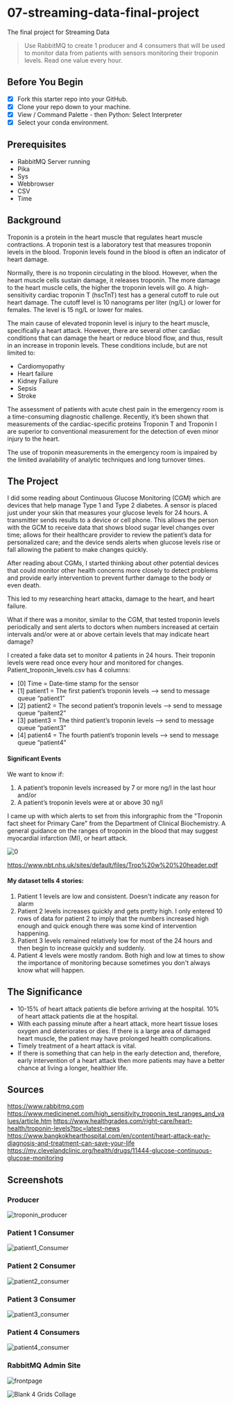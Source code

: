 # 07-streaming-data-final-project
The final project for Streaming Data
> Use RabbitMQ to create 1 producer and 4 consumers that will be used to monitor data from patients with sensors monitoring their troponin levels. Read one value every hour.

## Before You Begin
- [x] Fork this starter repo into your GitHub.
- [x] Clone your repo down to your machine.
- [x] View / Command Palette - then Python: Select Interpreter
- [x] Select your conda environment. 

## Prerequisites
* RabbitMQ Server running
* Pika
* Sys
* Webbrowser
* CSV
* Time

## Background
Troponin is a protein in the heart muscle that regulates heart muscle contractions. A troponin test is a laboratory test that measures troponin levels in the blood. Troponin levels found in the blood is often an indicator of heart damage.

Normally, there is no troponin circulating in the blood. However, when the heart muscle cells sustain damage, it releases troponin. The more damage to the heart muscle cells, the higher the troponin levels will go. A high-sensitivity cardiac troponin T (hscTnT) test has a general cutoff to rule out heart damage. The cutoff level is 10 nanograms per liter (ng/L) or lower for females. The level is 15 ng/L or lower for males.

The main cause of elevated troponin level is injury to the heart muscle, specifically a heart attack. However, there are several other cardiac conditions that can damage the heart or reduce blood flow, and thus, result in an increase in troponin levels. These conditions include, but are not limited to:
*	Cardiomyopathy
*	Heart failure
*	Kidney Failure
*	Sepsis
*	Stroke

The assessment of patients with acute chest pain in the emergency room is a time-consuming diagnostic challenge. Recently, it’s been shown that measurements of the cardiac-specific proteins Troponin T and Troponin I are superior to conventional measurement for the detection of even minor injury to the heart.

The use of troponin measurements in the emergency room is impaired by the limited availability of analytic techniques and long turnover times.

## The Project

I did some reading about Continuous Glucose Monitoring (CGM) which are devices that help manage Type 1 and Type 2 diabetes. A sensor is placed just under your skin that measures your glucose levels for 24 hours. A transmitter sends results to a device or cell phone. This allows the person with the GCM to receive data that shows blood sugar level changes over time; allows for their healthcare provider to review the patient’s data for personalized care; and the device sends alerts when glucose levels rise or fall allowing the patient to make changes quickly.

After reading about CGMs, I started thinking about other potential devices that could monitor other health concerns more closely to detect problems and provide early intervention to prevent further damage to the body or even death.

This led to my researching heart attacks, damage to the heart, and heart failure.

What if there was a monitor, similar to the CGM, that tested troponin levels periodically and sent alerts to doctors when numbers increased at certain intervals and/or were at or above certain levels that may indicate heart damage?

I created a fake data set to monitor 4 patients in 24 hours. Their troponin levels were read once every hour and monitored for changes. Patient_troponin_levels.csv has 4 columns:
* [0] Time = Date-time stamp for the sensor
* [1] patient1 = The first patient’s troponin levels --> send to message queue “patient1”
* [2] patient2 = The second patient’s troponin levels --> send to message queue “paitent2”
* [3] patient3 = The third patient’s troponin levels --> send to message queue “patient3” 
* [4] patient4 = The fourth patient’s troponin levels --> send to message queue “patient4”

#### Significant Events
We want to know if:
1. A patient’s troponin levels increased by 7 or more ng/l in the last hour and/or
1. A patient’s troponin levels were at or above 30 ng/l

I came up with which alerts to set from this inforgraphic from the "Troponin fact sheet for Primary Care" from the Department of Clinical Biochemistry. A general guidance on the ranges of troponin in the blood that may suggest myocardial infarction (MI), or heart attack.

![0](https://user-images.githubusercontent.com/105391626/222038771-94380cb3-32f8-4a1f-acca-6af21a4ddd37.jpeg)

https://www.nbt.nhs.uk/sites/default/files/Trop%20w%20%20header.pdf

#### My dataset tells 4 stories:
1. Patient 1 levels are low and consistent. Doesn't indicate any reason for alarm
2. Patient 2 levels increases quickly and gets pretty high. I only entered 10 rows of data for patient 2 to imply that the numbers increased high enough and quick enough there was some kind of intervention happening.
3. Patient 3 levels remained  relatively low for most of the 24 hours and then begin to increase quickly and suddenly.
4. Patient 4 levels were mostly random. Both high and low at times to show the importance of monitoring because sometimes you don't always know what will happen.

## The Significance
* 10-15% of heart attack patients die before arriving at the hospital. 10% of heart attack patients die at the hospital. 
* With each passing minute after a heart attack, more heart tissue loses oxygen and deteriorates or dies. If there is a large area of damaged heart muscle, the patient may have prolonged health complications.
* Timely treatment of a heart attack is vital. 
* If there is something that can help in the early detection and, therefore, early intervention of a heart attack then more patients may have a better chance at living a longer, healthier life.

## Sources
https://www.rabbitmq.com
https://www.medicinenet.com/high_sensitivity_troponin_test_ranges_and_values/article.htm
https://www.healthgrades.com/right-care/heart-health/troponin-levels?tpc=latest-news
https://www.bangkokhearthospital.com/en/content/heart-attack-early-diagnosis-and-treatment-can-save-your-life
https://my.clevelandclinic.org/health/drugs/11444-glucose-continuous-glucose-monitoring

## Screenshots

### Producer
![troponin_producer](https://user-images.githubusercontent.com/105391626/222039679-bc5a6b56-2075-4e0c-aca1-8bad68fe9c3c.png)

### Patient 1 Consumer
![patient1_Consumer](https://user-images.githubusercontent.com/105391626/222039712-1ddafc2c-c273-4be2-b08d-a0cea5a6d799.png)

### Patient 2 Consumer
![patient2_consumer](https://user-images.githubusercontent.com/105391626/222039749-11ce6815-31f5-4b8c-9bbe-74cba93aab6f.png)

### Patient 3 Consumer
![patient3_consumer](https://user-images.githubusercontent.com/105391626/222040541-249f7a04-08ae-4ce6-bb81-a708d44ab64e.png)

### Patient 4 Consumers
![patient4_consumer](https://user-images.githubusercontent.com/105391626/222040566-c951a811-d9d4-4e81-a437-d917b2f646d8.png)

### RabbitMQ Admin Site
![frontpage](https://user-images.githubusercontent.com/105391626/222040678-9e4b48e3-365f-493d-b610-b62547ed56cb.png)

![Blank 4 Grids Collage](https://user-images.githubusercontent.com/105391626/222040647-fe175866-a433-47ca-ac33-5e3e2ddc51ad.png)
